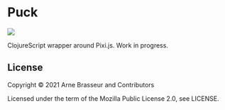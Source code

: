 # Puck

<!-- badges -->
<!-- [![CircleCI](https://circleci.com/gh/lambdaisland/puck.svg?style=svg)](https://circleci.com/gh/lambdaisland/puck) [![cljdoc badge](https://cljdoc.org/badge/lambdaisland/puck)](https://cljdoc.org/d/lambdaisland/puck) [![Clojars Project](https://img.shields.io/clojars/v/lambdaisland/puck.svg)](https://clojars.org/lambdaisland/puck) -->
<!-- /badges -->

[![](https://upload.wikimedia.org/wikipedia/commons/4/48/Puck_1629.JPG)](https://en.wikipedia.org/wiki/Puck_(folklore))

ClojureScript wrapper around Pixi.js. Work in progress.

## License

Copyright &copy; 2021 Arne Brasseur and Contributors

Licensed under the term of the Mozilla Public License 2.0, see LICENSE.
